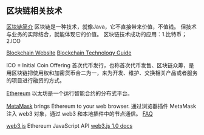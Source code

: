 ## 区块链相关技术

[区块链简介](http://me.tryblockchain.org/bitcoin-blockchain-misunderstand.html)
区块链是一种技术，就像Java，它不直接带来价值，不值钱。
但技术与业务的实际结合，就能体现它的价值。
区块链技术成功的应用：1.比特币；2.ICO

[Blockchain Website](https://www.blockchain.com/)
[Blockchain Technology Guide](https://blockgeeks.com/guides/what-is-blockchain-technology/)


ICO = Initial Coin Offering
首次代币发行，也称首次代币发售、区块链众筹，是用区块链把使用权和加密货币合二为一，来为开发、维护、交换相关产品或者服务的项目进行融资的方式。

[Ethereum](https://www.ethereum.org/) 以太坊是一个运行智能合约的分布式平台。

[MetaMask](https://metamask.io/) brings Ethereum to your web browser.
通过浏览器插件 MetaMask 注入 web3 对象，通过 web3 和本地插件中的节点通信。
[FAQ](https://github.com/MetaMask/faq/)

[web3.js](https://github.com/ethereum/web3.js/) Ethereum JavaScript API
[web3.js 1.0 docs](https://web3js.readthedocs.io/en/1.0/)
